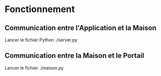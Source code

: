 # Fonctionnement
## Communication entre l'Application et la Maison
Lancer le fichier Python ./server.py
## Communication entre la Maison et le Portail
Lancer le fichier ./maison.py
